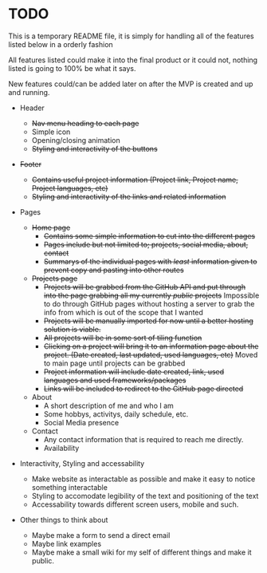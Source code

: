 # TODO

This is a temporary README file, it is simply for handling all of the features listed below in a orderly fashion

All features listed could make it into the final product or it could not, nothing listed is going to 100% be what it says.

New features could/can be added later on after the MVP is created and up and running.

- Header
  - ~~Nav menu heading to each page~~
  - Simple icon
  - Opening/closing animation
  - ~~Styling and interactivity of the buttons~~
- ~~Footer~~
  - ~~Contains useful project information (Project link, Project name, Project languages, etc)~~
  - ~~Styling and interactivity of the links and related information~~

- Pages
  - ~~Home page~~
    - ~~Contains some simple information to cut into the different pages~~
    - ~~Pages include but not limited to; projects, social media, about, contact~~
    - ~~Summarys of the individual pages with *least* information given to prevent copy and pasting into other routes~~
  - ~~Projects page~~
    - ~~Projects will be grabbed from the GitHub API and put through into the page grabbing all my currently *public* projects~~ Impossible to do through GitHub pages without hosting a server to grab the info from which is out of the scope that I wanted
    - ~~Projects will be manually imported for now until a better hosting solution is viable.~~
    - ~~All projects will be in some sort of tiling function~~
    - ~~Clicking on a project will bring it to an information page about the project. (Date created, last updated, used languages, etc)~~ Moved to main page until projects can be grabbed
    - ~~Project information will include date created, link, used languages and used frameworks/packages~~
    - ~~Links will be included to redirect to the GitHub page directed~~
  - About
    - A short description of me and who I am
    - Some hobbys, activitys, daily schedule, etc.
    - Social Media presence
  - Contact
    - Any contact information that is required to reach me directly.
    - Availability

- Interactivity, Styling and accessability
  - Make website as interactable as possible and make it easy to notice something interactable
  - Styling to accomodate legibility of the text and positioning of the text
  - Accessability towards different screen users, mobile and such.
 
- Other things to think about
  - Maybe make a form to send a direct email
  - Maybe link examples
  - Maybe make a small wiki for my self of different things and make it public.
